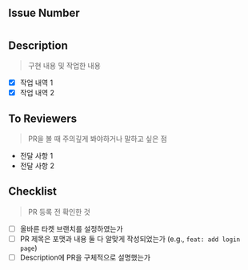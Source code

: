## Issue Number

#

## Description

> 구현 내용 및 작업한 내용

- [x] 작업 내역 1
- [x] 작업 내역 2

## To Reviewers

> PR을 볼 때 주의깊게 봐야하거나 말하고 싶은 점

- 전달 사항 1
- 전달 사항 2

## Checklist

> PR 등록 전 확인한 것

- [ ] 올바른 타켓 브랜치를 설정하였는가
- [ ] PR 제목은 포맷과 내용 둘 다 알맞게 작성되었는가 (e.g., `feat: add login page`)
- [ ] Description에 PR을 구체적으로 설명했는가

